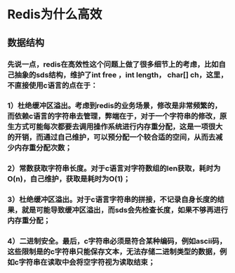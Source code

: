 #   Redis为什么高效
##  数据结构
###  先说一点，redis在高效性这个问题上做了很多细节上的考虑，比如自己抽象的sds结构，维护了int free ，int length， char[] ch，这里，不直接使用c语言的点在于：
###  1）杜绝缓冲区溢出。考虑到redis的业务场景，修改是非常频繁的，而依赖c语言的字符串去管理，弊端在于，对于一个字符串的修改，原生方式可能每次都要去调用操作系统进行内存重分配，这是一项很大的开销，而通过自己维护，可以预分配一个较合适的空间，从而去减少内存重分配次数；
###  2）常数获取字符串长度。对于c语言对字符数组的len获取，耗时为O(n)，自己维护，获取是耗时为O(1)；
###  3）杜绝缓冲区溢出。对于c语言字符串的拼接，不记录自身长度的结果，就是可能导致缓冲区溢出，而sds会先检查长度，如果不够再进行内存重分配；
###  4）二进制安全。最后，c字符串必须是符合某种编码，例如ascii码，这些限制是的c字符串只能保存文本，无法存储二进制类型的数据，例如c字符串在读取中会将空字符视为读取结束；

